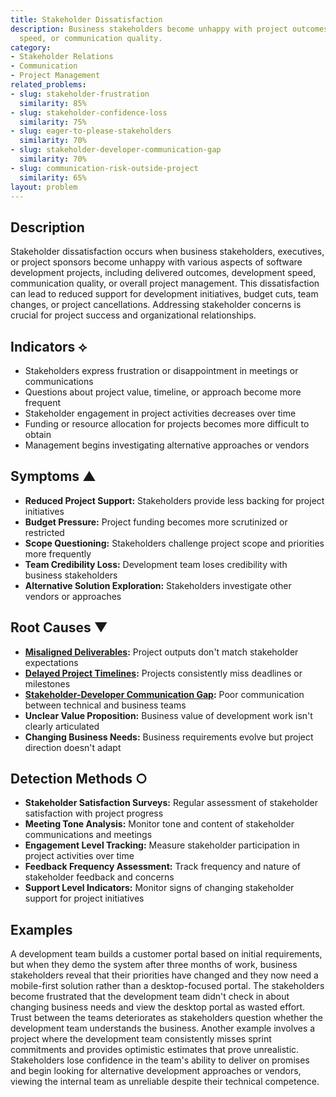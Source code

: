 ```yaml
---
title: Stakeholder Dissatisfaction
description: Business stakeholders become unhappy with project outcomes, development
  speed, or communication quality.
category:
- Stakeholder Relations
- Communication
- Project Management
related_problems:
- slug: stakeholder-frustration
  similarity: 85%
- slug: stakeholder-confidence-loss
  similarity: 75%
- slug: eager-to-please-stakeholders
  similarity: 70%
- slug: stakeholder-developer-communication-gap
  similarity: 70%
- slug: communication-risk-outside-project
  similarity: 65%
layout: problem
---
```


## Description

Stakeholder dissatisfaction occurs when business stakeholders, executives, or project sponsors become unhappy with various aspects of software development projects, including delivered outcomes, development speed, communication quality, or overall project management. This dissatisfaction can lead to reduced support for development initiatives, budget cuts, team changes, or project cancellations. Addressing stakeholder concerns is crucial for project success and organizational relationships.

## Indicators ⟡

- Stakeholders express frustration or disappointment in meetings or communications
- Questions about project value, timeline, or approach become more frequent
- Stakeholder engagement in project activities decreases over time
- Funding or resource allocation for projects becomes more difficult to obtain
- Management begins investigating alternative approaches or vendors

## Symptoms ▲

- **Reduced Project Support:** Stakeholders provide less backing for project initiatives
- **Budget Pressure:** Project funding becomes more scrutinized or restricted
- **Scope Questioning:** Stakeholders challenge project scope and priorities more frequently
- **Team Credibility Loss:** Development team loses credibility with business stakeholders
- **Alternative Solution Exploration:** Stakeholders investigate other vendors or approaches

## Root Causes ▼

- **[Misaligned Deliverables](misaligned-deliverables.md):** Project outputs don't match stakeholder expectations
- **[Delayed Project Timelines](delayed-project-timelines.md):** Projects consistently miss deadlines or milestones
- **[Stakeholder-Developer Communication Gap](stakeholder-developer-communication-gap.md):** Poor communication between technical and business teams
- **Unclear Value Proposition:** Business value of development work isn't clearly articulated
- **Changing Business Needs:** Business requirements evolve but project direction doesn't adapt

## Detection Methods ○

- **Stakeholder Satisfaction Surveys:** Regular assessment of stakeholder satisfaction with project progress
- **Meeting Tone Analysis:** Monitor tone and content of stakeholder communications and meetings
- **Engagement Level Tracking:** Measure stakeholder participation in project activities over time
- **Feedback Frequency Assessment:** Track frequency and nature of stakeholder feedback and concerns
- **Support Level Indicators:** Monitor signs of changing stakeholder support for project initiatives

## Examples

A development team builds a customer portal based on initial requirements, but when they demo the system after three months of work, business stakeholders reveal that their priorities have changed and they now need a mobile-first solution rather than a desktop-focused portal. The stakeholders become frustrated that the development team didn't check in about changing business needs and view the desktop portal as wasted effort. Trust between the teams deteriorates as stakeholders question whether the development team understands the business. Another example involves a project where the development team consistently misses sprint commitments and provides optimistic estimates that prove unrealistic. Stakeholders lose confidence in the team's ability to deliver on promises and begin looking for alternative development approaches or vendors, viewing the internal team as unreliable despite their technical competence.